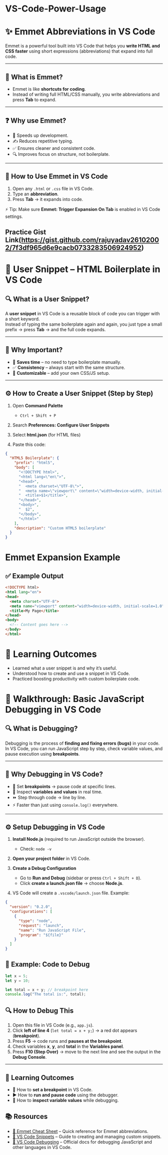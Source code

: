 # VS-Code-Power-Usage

# ✨ Emmet Abbreviations in VS Code

Emmet is a powerful tool built into VS Code that helps you **write HTML and CSS faster** using short expressions (abbreviations) that expand into full code.

---

## 📌 What is Emmet?
- Emmet is like **shortcuts for coding**.
- Instead of writing full HTML/CSS manually, you write abbreviations and press **Tab** to expand.

---

## ❓ Why use Emmet?
- 🚀 Speeds up development.  
- ✍️ Reduces repetitive typing.  
- ✅ Ensures cleaner and consistent code.  
- 🔍 Improves focus on structure, not boilerplate.  

---

## 🎯 How to Use Emmet in VS Code
1. Open any `.html` or `.css` file in VS Code.  
2. Type an **abbreviation**.  
3. Press **Tab** → it expands into code.  

⚡ Tip: Make sure **Emmet: Trigger Expansion On Tab** is enabled in VS Code settings.

**Practice Gist Link**(https://gist.github.com/rajuyadav26102002/7f3df965d6e9cacb0733283506924952)
---



# 📝 User Snippet – HTML Boilerplate in VS Code

## 🔍 What is a User Snippet?
A **user snippet** in VS Code is a reusable block of code you can trigger with a short keyword.  
Instead of typing the same boilerplate again and again, you just type a small prefix → press **Tab** → and the full code expands.

---

## 🎯 Why Important?
- 🚀 **Saves time** – no need to type boilerplate manually.  
- ✅ **Consistency** – always start with the same structure.  
- 🎨 **Customizable** – add your own CSS/JS setup.  

---

## ⚙️ How to Create a User Snippet (Step by Step)

1. Open **Command Palette**  
   - `Ctrl + Shift + P` 

2. Search **Preferences: Configure User Snippets**

3. Select **html.json** (for HTML files)

4. Paste this code:

```json
{
  "HTML5 Boilerplate": {
    "prefix": "html5",
    "body": [
      "<!DOCTYPE html>",
      "<html lang=\"en\">",
      "<head>",
      "  <meta charset=\"UTF-8\">",
      "  <meta name=\"viewport\" content=\"width=device-width, initial-scale=1.0\">",
      "  <title>$1</title>",
      "</head>",
      "<body>",
      "  $2",
      "</body>",
      "</html>"
    ],
    "description": "Custom HTML5 boilerplate"
  }
}
```
# Emmet Expansion Example

## ✅ Example Output

```html
<!DOCTYPE html>
<html lang="en">
<head>
  <meta charset="UTF-8">
  <meta name="viewport" content="width=device-width, initial-scale=1.0">
  <title>My Page</title>
</head>
<body>
  <!-- Content goes here -->
</body>
</html>
```
# 🎯 Learning Outcomes

- Learned what a user snippet is and why it’s useful.  
- Understood how to create and use a snippet in VS Code.  
- Practiced boosting productivity with custom boilerplate code.

# 🐞 Walkthrough: Basic JavaScript Debugging in VS Code

## 🔍 What is Debugging?
Debugging is the process of **finding and fixing errors (bugs)** in your code.  
In VS Code, you can run JavaScript step by step, check variable values, and pause execution using **breakpoints**.

---

## 🎯 Why Debugging in VS Code?
- 🛑 Set **breakpoints** → pause code at specific lines.  
- 👀 Inspect **variables and values** in real time.  
- ⏩ Step through code → line by line.  
- ⚡ Faster than just using `console.log()` everywhere.  

---

## ⚙️ Setup Debugging in VS Code

1. **Install Node.js** (required to run JavaScript outside the browser).  
   - Check: `node -v`

2. **Open your project folder** in VS Code.  

3. **Create a Debug Configuration**  
   - Go to **Run and Debug** (sidebar or press `Ctrl + Shift + D`).  
   - Click **create a launch.json file** → choose **Node.js**.  

4. VS Code will create a `.vscode/launch.json` file. Example:

```json
{
  "version": "0.2.0",
  "configurations": [
    {
      "type": "node",
      "request": "launch",
      "name": "Run JavaScript File",
      "program": "${file}"
    }
  ]
}
```



## 📝 Example: Code to Debug
```javascript
let x = 5;
let y = 10;

let total = x + y; // breakpoint here
console.log("The total is:", total);
```

## 🔍 How to Debug This

1. Open this file in VS Code (e.g., `app.js`).  
2. Click **left of line 4** (`let total = x + y;`) → a red dot appears (**breakpoint**).  
3. Press **F5** → code runs and **pauses at the breakpoint**.  
4. Check variables **x**, **y**, and **total** in the **Variables panel**.  
5. Press **F10 (Step Over)** → move to the next line and see the output in the **Debug Console**.  

---

## 🎯 Learning Outcomes
- 🛑 How to **set a breakpoint** in VS Code.  
- ▶️ How to **run and pause code** using the debugger.  
- 👀 How to **inspect variable values** while debugging.  

## 📚 Resources

- [📘 Emmet Cheat Sheet](https://docs.emmet.io/cheat-sheet/) – Quick reference for Emmet abbreviations.  
- [📝 VS Code Snippets](https://code.visualstudio.com/docs/editor/userdefinedsnippets) – Guide to creating and managing custom snippets.  
- [🐞 VS Code Debugging](https://code.visualstudio.com/docs/editor/debugging) – Official docs for debugging JavaScript and other languages in VS Code.  
